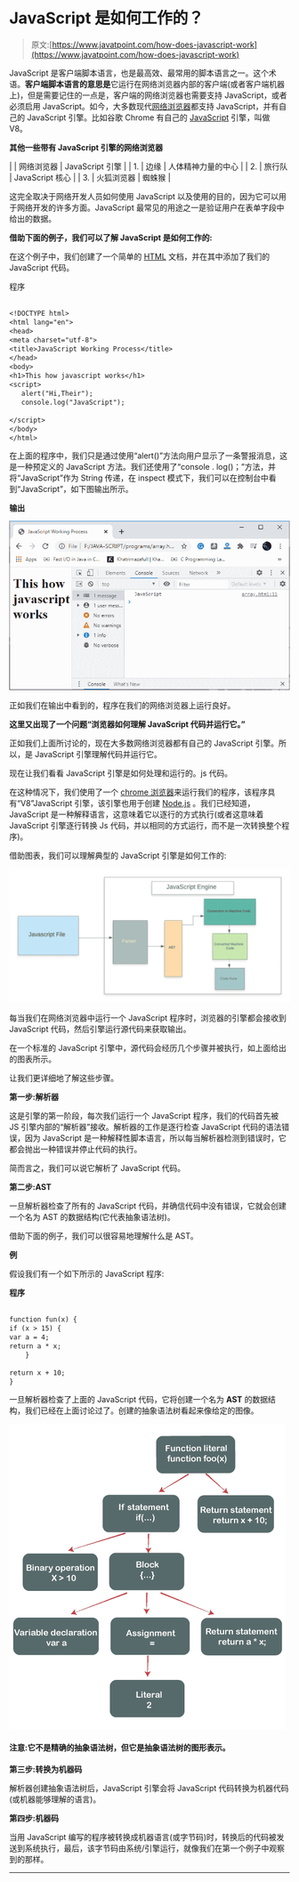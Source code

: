 # JavaScript 是如何工作的？

> 原文:[https://www.javatpoint.com/how-does-javascript-work](https://www.javatpoint.com/how-does-javascript-work)

JavaScript 是客户端脚本语言，也是最高效、最常用的脚本语言之一。这个术语。**客户端脚本语言的意思是**它运行在网络浏览器内部的客户端(或者客户端机器上)，但是需要记住的一点是，客户端的网络浏览器也需要支持 JavaScript，或者必须启用 JavaScript。如今，大多数现代[网络浏览器](https://www.javatpoint.com/browsers)都支持 JavaScript，并有自己的 JavaScript 引擎。比如谷歌 Chrome 有自己的 [JavaScript](https://www.javatpoint.com/javascript-tutorial) 引擎，叫做 V8。

**其他一些带有 JavaScript 引擎的网络浏览器**

|  | 网络浏览器 | JavaScript 引擎 |
| 1. | 边缘 | 人体精神力量的中心 |
| 2. | 旅行队 | JavaScript 核心 |
| 3. | 火狐浏览器 | 蜘蛛猴 |

这完全取决于网络开发人员如何使用 JavaScript 以及使用的目的，因为它可以用于网络开发的许多方面。JavaScript 最常见的用途之一是验证用户在表单字段中给出的数据。

**借助下面的例子，我们可以了解 JavaScript 是如何工作的:**

在这个例子中，我们创建了一个简单的 [HTML](https://www.javatpoint.com/browsers) 文档，并在其中添加了我们的 JavaScript 代码。

程序

```

<!DOCTYPE html>
<html lang="en">
<head>
<meta charset="utf-8">
<title>JavaScript Working Process</title>
</head>
<body>
<h1>This how javascript works</h1>
<script>
   alert("Hi,Their");
   console.log("JavaScript");

</script>
</body>
</html>

```

在上面的程序中，我们只是通过使用“alert()”方法向用户显示了一条警报消息，这是一种预定义的 JavaScript 方法。我们还使用了“console . log()；”方法，并将“JavaScript”作为 String 传递，在 inspect 模式下，我们可以在控制台中看到“JavaScript”，如下图输出所示。

**输出**

![How does JavaScript Work](img/b27b295b85c10f16afff52404afb603e.png)

正如我们在输出中看到的，程序在我们的网络浏览器上运行良好。

**这里又出现了一个问题“浏览器如何理解 JavaScript 代码并运行它。”**

正如我们上面所讨论的，现在大多数网络浏览器都有自己的 JavaScript 引擎。所以，是 JavaScript 引擎理解代码并运行它。

现在让我们看看 JavaScript 引擎是如何处理和运行的。js 代码。

在这种情况下，我们使用了一个 [chrome 浏览器](https://www.javatpoint.com/google-chrome)来运行我们的程序，该程序具有“V8”JavaScript 引擎，该引擎也用于创建 [Node.js](https://www.javatpoint.com/nodejs-tutorial) 。我们已经知道，JavaScript 是一种解释语言，这意味着它以逐行的方式执行(或者这意味着 JavaScript 引擎逐行转换 Js 代码，并以相同的方式运行，而不是一次转换整个程序)。

借助图表，我们可以理解典型的 JavaScript 引擎是如何工作的:

![How does JavaScript Work](img/097a067869cd497c71386127b14caf6c.png)

每当我们在网络浏览器中运行一个 JavaScript 程序时，浏览器的引擎都会接收到 JavaScript 代码，然后引擎运行源代码来获取输出。

在一个标准的 JavaScript 引擎中，源代码会经历几个步骤并被执行，如上面给出的图表所示。

让我们更详细地了解这些步骤。

**第一步:解析器**

这是引擎的第一阶段，每次我们运行一个 JavaScript 程序，我们的代码首先被 JS 引擎内部的“解析器”接收。解析器的工作是逐行检查 JavaScript 代码的语法错误，因为 JavaScript 是一种解释性脚本语言，所以每当解析器检测到错误时，它都会抛出一种错误并停止代码的执行。

简而言之，我们可以说它解析了 JavaScript 代码。

**第二步:AST**

一旦解析器检查了所有的 JavaScript 代码，并确信代码中没有错误，它就会创建一个名为 AST 的数据结构(它代表抽象语法树)。

借助下面的例子，我们可以很容易地理解什么是 AST。

**例**

假设我们有一个如下所示的 JavaScript 程序:

**程序**

```

function fun(x) {
if (x > 15) {
var a = 4;
return a * x;
    }

return x + 10;
}

```

一旦解析器检查了上面的 JavaScript 代码，它将创建一个名为 **AST** 的数据结构，我们已经在上面讨论过了。创建的抽象语法树看起来像给定的图像。

![How does JavaScript Work](img/1f99b769893502ae106e31e74d4ea4ee.png)

#### 注意:它不是精确的抽象语法树，但它是抽象语法树的图形表示。

**第三步:转换为机器码**

解析器创建抽象语法树后，JavaScript 引擎会将 JavaScript 代码转换为机器代码(或机器能够理解的语言)。

**第四步:机器码**

当用 JavaScript 编写的程序被转换成机器语言(或字节码)时，转换后的代码被发送到系统执行，最后，该字节码由系统/引擎运行，就像我们在第一个例子中观察到的那样。

* * *